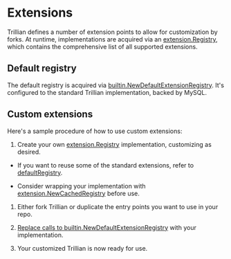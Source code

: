 # Extensions

Trillian defines a number of extension points to allow for customization by
forks. At runtime, implementations are acquired via an [extension.Registry](
https://github.com/google/trillian/blob/master/extension/registry.go#L10), which
contains the comprehensive list of all supported extensions.

## Default registry

The default registry is acquired via [builtin.NewDefaultExtensionRegistry](
https://github.com/google/trillian/blob/master/extension/builtin/default_registry.go#L29).
It's configured to the standard Trillian implementation, backed by MySQL.

## Custom extensions

Here's a sample procedure of how to use custom extensions:

1. Create your own [extension.Registry](
   https://github.com/google/trillian/blob/master/extension/registry.go#L10)
   implementation, customizing as desired.

  * If you want to reuse some of the standard extensions, refer to
    [defaultRegistry](https://github.com/google/trillian/blob/master/extension/builtin/default_registry.go#L16).

  * Consider wrapping your implementation with [extension.NewCachedRegistry](
    https://github.com/google/trillian/blob/master/extension/cached_registry.go#L52)
    before use.

1. Either fork Trillian or duplicate the entry points you want to use in your
   repo.

1. [Replace calls to builtin.NewDefaultExtensionRegistry](
   https://github.com/google/trillian/search?utf8=%E2%9C%93&q=%22builtin.NewDefaultExtensionRegistry%28%29%22&type=Code)
   with your implementation.

1. Your customized Trillian is now ready for use.
